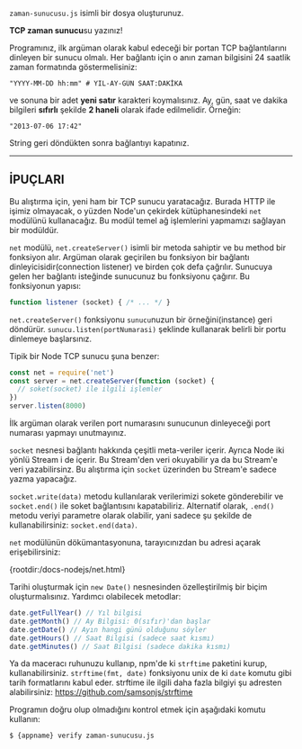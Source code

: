 `zaman-sunucusu.js` isimli bir dosya oluşturunuz.

**TCP zaman sunucu**su yazınız!

Programınız, ilk argüman olarak kabul edeceği bir portan TCP bağlantılarını dinleyen bir sunucu olmalı. Her bağlantı için o anın zaman bilgisini 24 saatlik zaman formatında göstermelisiniz:

```
"YYYY-MM-DD hh:mm" # YIL-AY-GÜN SAAT:DAKİKA
```

ve sonuna bir adet **yeni satır** karakteri koymalısınız. Ay, gün, saat ve dakika bilgileri **sıfırlı** şekilde **2 haneli** olarak ifade edilmelidir. Örneğin:

```
"2013-07-06 17:42"
```

String geri döndükten sonra bağlantıyı kapatınız.

----------------------------------------------------------------------
## İPUÇLARI

Bu alıştırma için, yeni ham bir TCP sunucu yaratacağız. Burada HTTP ile işimiz olmayacak, o yüzden Node'un çekirdek kütüphanesindeki `net` modülünü kullanacağız. Bu modül temel ağ işlemlerini yapmamızı sağlayan bir modüldür.

`net` modülü, `net.createServer()` isimli bir metoda sahiptir ve bu method bir fonksiyon alır. Argüman olarak geçirilen bu fonksiyon bir bağlantı dinleyicisidir(connection listener) ve birden çok defa çağrılır. Sunucuya gelen her bağlantı isteğinde sunucunuz bu fonksiyonu çağırır. Bu fonksiyonun yapısı: 

```js
function listener (socket) { /* ... */ }
```

`net.createServer()` fonksiyonu `sunucu`nuzun bir örneğini(instance) geri döndürür. `sunucu.listen(portNumarasi)` şeklinde kullanarak belirli bir portu dinlemeye başlarsınız.

Tipik bir Node TCP sunucu şuna benzer:

```js
const net = require('net')
const server = net.createServer(function (socket) {
  // soket(socket) ile ilgili işlemler
})
server.listen(8000)
```

İlk argüman olarak verilen port numarasını sunucunun dinleyeceği port numarası yapmayı unutmayınız.

`socket` nesnesi bağlantı hakkında çeşitli  meta-veriler içerir. Ayrıca Node iki yönlü Stream i de içerir. Bu Stream'den veri okuyabilir ya da bu Stream'e veri yazabilirsinz. Bu alıştırma için `socket` üzerinden bu Stream'e sadece yazma yapacağız.

`socket.write(data)` metodu kullanılarak verilerimizi sokete gönderebilir ve `socket.end()` ile soket bağlantısını kapatabiliriz. Alternatif olarak, `.end()` metodu veriyi parametre olarak olabilir, yani sadece şu şekilde de kullanabilirsiniz: `socket.end(data)`.

`net` modülünün dökümantasyonuna, tarayıcınızdan bu adresi açarak erişebilirsiniz:

  {rootdir:/docs-nodejs/net.html}

Tarihi oluşturmak için `new Date()` nesnesinden özelleştirilmiş bir biçim oluşturmalısınız. Yardımcı olabilecek metodlar:

```js
date.getFullYear() // Yıl bilgisi
date.getMonth() // Ay Bilgisi: 0(sıfır)'dan başlar
date.getDate() // Ayın hangi günü olduğunu söyler
date.getHours() // Saat Bilgisi (sadece saat kısmı)
date.getMinutes() // Saat Bilgisi (sadece dakika kısmı)
```

Ya da maceracı ruhunuzu kullanıp, npm'de ki `strftime` paketini kurup, kullanabilirsiniz. `strftime(fmt, date)` fonksiyonu unix de ki `date` komutu gibi tarih formatlarını kabul eder. strftime ile ilgili daha fazla bilgiyi şu adresten alabilirsiniz: https://github.com/samsonjs/strftime

Programın doğru olup olmadığını kontrol etmek için aşağıdaki komutu kullanın:

```sh
$ {appname} verify zaman-sunucusu.js
```
